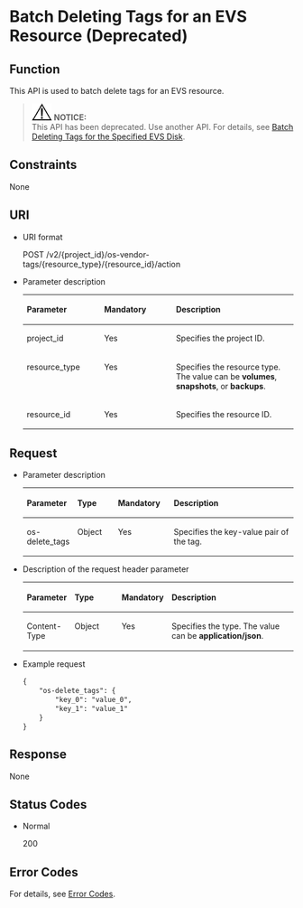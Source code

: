 # Batch Deleting Tags for an EVS Resource \(Deprecated\)<a name="evs_04_2037"></a>

## Function<a name="section17386310104128"></a>

This API is used to batch delete tags for an EVS resource.

>![](public_sys-resources/icon-notice.gif) **NOTICE:**   
>This API has been deprecated. Use another API. For details, see  [Batch Deleting Tags for the Specified EVS Disk](batch-deleting-tags-for-the-specified-evs-disk.md).  

## Constraints<a name="section58153866104128"></a>

None

## URI<a name="section48475837104128"></a>

-   URI format

    POST /v2/\{project\_id\}/os-vendor-tags/\{resource\_type\}/\{resource\_id\}/action

-   Parameter description

    <a name="table28484833104128"></a>
    <table><thead align="left"><tr id="row60547305104128"><th class="cellrowborder" valign="top" width="28.57%" id="mcps1.1.4.1.1"><p id="p5384679104128"><a name="p5384679104128"></a><a name="p5384679104128"></a>Parameter</p>
    </th>
    <th class="cellrowborder" valign="top" width="26.529999999999998%" id="mcps1.1.4.1.2"><p id="p33505894104128"><a name="p33505894104128"></a><a name="p33505894104128"></a>Mandatory</p>
    </th>
    <th class="cellrowborder" valign="top" width="44.9%" id="mcps1.1.4.1.3"><p id="p29622926104128"><a name="p29622926104128"></a><a name="p29622926104128"></a>Description</p>
    </th>
    </tr>
    </thead>
    <tbody><tr id="row50646790104128"><td class="cellrowborder" valign="top" width="28.57%" headers="mcps1.1.4.1.1 "><p id="p8749302104128"><a name="p8749302104128"></a><a name="p8749302104128"></a>project_id</p>
    </td>
    <td class="cellrowborder" valign="top" width="26.529999999999998%" headers="mcps1.1.4.1.2 "><p id="p37604871104128"><a name="p37604871104128"></a><a name="p37604871104128"></a>Yes</p>
    </td>
    <td class="cellrowborder" valign="top" width="44.9%" headers="mcps1.1.4.1.3 "><p id="p26095712104128"><a name="p26095712104128"></a><a name="p26095712104128"></a>Specifies the project ID.</p>
    </td>
    </tr>
    <tr id="row40869685152038"><td class="cellrowborder" valign="top" width="28.57%" headers="mcps1.1.4.1.1 "><p id="p33171521152058"><a name="p33171521152058"></a><a name="p33171521152058"></a>resource_type</p>
    </td>
    <td class="cellrowborder" valign="top" width="26.529999999999998%" headers="mcps1.1.4.1.2 "><p id="p2538652152058"><a name="p2538652152058"></a><a name="p2538652152058"></a>Yes</p>
    </td>
    <td class="cellrowborder" valign="top" width="44.9%" headers="mcps1.1.4.1.3 "><p id="p42707547152038"><a name="p42707547152038"></a><a name="p42707547152038"></a>Specifies the resource type. The value can be <strong id="b842352706193556"><a name="b842352706193556"></a><a name="b842352706193556"></a>volumes</strong>, <strong id="b84235270619367"><a name="b84235270619367"></a><a name="b84235270619367"></a>snapshots</strong>, or <strong id="b842352706193615"><a name="b842352706193615"></a><a name="b842352706193615"></a>backups</strong>.</p>
    </td>
    </tr>
    <tr id="row255647152042"><td class="cellrowborder" valign="top" width="28.57%" headers="mcps1.1.4.1.1 "><p id="p38738380152058"><a name="p38738380152058"></a><a name="p38738380152058"></a>resource_id</p>
    </td>
    <td class="cellrowborder" valign="top" width="26.529999999999998%" headers="mcps1.1.4.1.2 "><p id="p50801043152058"><a name="p50801043152058"></a><a name="p50801043152058"></a>Yes</p>
    </td>
    <td class="cellrowborder" valign="top" width="44.9%" headers="mcps1.1.4.1.3 "><p id="p33198438152042"><a name="p33198438152042"></a><a name="p33198438152042"></a>Specifies the resource ID.</p>
    </td>
    </tr>
    </tbody>
    </table>


## Request<a name="section33377962104128"></a>

-   Parameter description

    <a name="table16590896104128"></a>
    <table><thead align="left"><tr id="row60389002104128"><th class="cellrowborder" valign="top" width="17.169999999999998%" id="mcps1.1.5.1.1"><p id="p59671014104128"><a name="p59671014104128"></a><a name="p59671014104128"></a>Parameter</p>
    </th>
    <th class="cellrowborder" valign="top" width="15.15%" id="mcps1.1.5.1.2"><p id="p1513999104128"><a name="p1513999104128"></a><a name="p1513999104128"></a>Type</p>
    </th>
    <th class="cellrowborder" valign="top" width="20.72%" id="mcps1.1.5.1.3"><p id="p55525100104128"><a name="p55525100104128"></a><a name="p55525100104128"></a>Mandatory</p>
    </th>
    <th class="cellrowborder" valign="top" width="46.96%" id="mcps1.1.5.1.4"><p id="p1239270104128"><a name="p1239270104128"></a><a name="p1239270104128"></a>Description</p>
    </th>
    </tr>
    </thead>
    <tbody><tr id="row33272036104128"><td class="cellrowborder" valign="top" width="17.169999999999998%" headers="mcps1.1.5.1.1 "><p id="p5523053015488"><a name="p5523053015488"></a><a name="p5523053015488"></a>os-delete_tags</p>
    </td>
    <td class="cellrowborder" valign="top" width="15.15%" headers="mcps1.1.5.1.2 "><p id="p59805966104128"><a name="p59805966104128"></a><a name="p59805966104128"></a>Object</p>
    </td>
    <td class="cellrowborder" valign="top" width="20.72%" headers="mcps1.1.5.1.3 "><p id="p12445066104128"><a name="p12445066104128"></a><a name="p12445066104128"></a>Yes</p>
    </td>
    <td class="cellrowborder" valign="top" width="46.96%" headers="mcps1.1.5.1.4 "><p id="p1417386104128"><a name="p1417386104128"></a><a name="p1417386104128"></a>Specifies the key-value pair of the tag.</p>
    </td>
    </tr>
    </tbody>
    </table>

-   Description of the request header parameter

    <a name="evs_04_2036_table2028154215261"></a>
    <table><thead align="left"><tr id="evs_04_2036_row5873922415261"><th class="cellrowborder" valign="top" width="17.23%" id="mcps1.1.5.1.1"><p id="evs_04_2036_p1076316158116"><a name="evs_04_2036_p1076316158116"></a><a name="evs_04_2036_p1076316158116"></a>Parameter</p>
    </th>
    <th class="cellrowborder" valign="top" width="17.49%" id="mcps1.1.5.1.2"><p id="evs_04_2036_p1398844406"><a name="evs_04_2036_p1398844406"></a><a name="evs_04_2036_p1398844406"></a>Type</p>
    </th>
    <th class="cellrowborder" valign="top" width="18.240000000000002%" id="mcps1.1.5.1.3"><p id="evs_04_2036_p69908410015"><a name="evs_04_2036_p69908410015"></a><a name="evs_04_2036_p69908410015"></a>Mandatory</p>
    </th>
    <th class="cellrowborder" valign="top" width="47.04%" id="mcps1.1.5.1.4"><p id="evs_04_2036_p1727312315261"><a name="evs_04_2036_p1727312315261"></a><a name="evs_04_2036_p1727312315261"></a>Description</p>
    </th>
    </tr>
    </thead>
    <tbody><tr id="evs_04_2036_row5694570715261"><td class="cellrowborder" valign="top" width="17.23%" headers="mcps1.1.5.1.1 "><p id="evs_04_2036_p4919953115261"><a name="evs_04_2036_p4919953115261"></a><a name="evs_04_2036_p4919953115261"></a>Content-Type</p>
    </td>
    <td class="cellrowborder" valign="top" width="17.49%" headers="mcps1.1.5.1.2 "><p id="evs_04_2036_p209931941909"><a name="evs_04_2036_p209931941909"></a><a name="evs_04_2036_p209931941909"></a>Object</p>
    </td>
    <td class="cellrowborder" valign="top" width="18.240000000000002%" headers="mcps1.1.5.1.3 "><p id="evs_04_2036_p399418412010"><a name="evs_04_2036_p399418412010"></a><a name="evs_04_2036_p399418412010"></a>Yes</p>
    </td>
    <td class="cellrowborder" valign="top" width="47.04%" headers="mcps1.1.5.1.4 "><p id="evs_04_2036_p2823169515261"><a name="evs_04_2036_p2823169515261"></a><a name="evs_04_2036_p2823169515261"></a>Specifies the type. The value can be <strong id="evs_04_2036_b842352706194129"><a name="evs_04_2036_b842352706194129"></a><a name="evs_04_2036_b842352706194129"></a>application/json</strong>.</p>
    </td>
    </tr>
    </tbody>
    </table>


-   Example request

    ```
    {
        "os-delete_tags": {
            "key_0": "value_0", 
            "key_1": "value_1"
        }
    }
    ```


## Response<a name="section26860493104128"></a>

None

## Status Codes<a name="section46084594151835"></a>

-   Normal

    200


## Error Codes<a name="section431317151242"></a>

For details, see  [Error Codes](error-codes.md).

